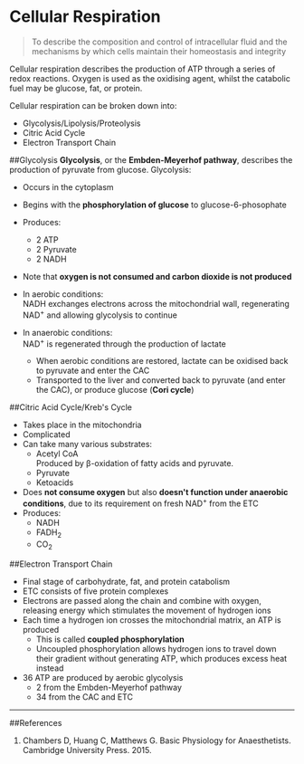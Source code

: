 # Cellular Respiration

> To describe the composition and control of intracellular fluid and the mechanisms by which cells maintain their homeostasis and integrity

Cellular respiration describes the production of ATP through a series of redox reactions. Oxygen is used as the oxidising agent, whilst the catabolic fuel may be glucose, fat, or protein.

Cellular respiration can be broken down into:
* Glycolysis/Lipolysis/Proteolysis
* Citric Acid Cycle
* Electron Transport Chain

##Glycolysis
**Glycolysis**, or the **Embden-Meyerhof pathway**, describes the production of pyruvate from glucose. Glycolysis:
* Occurs in the cytoplasm
* Begins with the **phosphorylation of glucose** to glucose-6-phosophate
* Produces:
  * 2 ATP
  * 2 Pyruvate
  * 2 NADH


* Note that **oxygen is not consumed and carbon dioxide is not produced**
* In aerobic conditions:  
NADH exchanges electrons across the mitochondrial wall, regenerating NAD<sup>+</sup> and allowing glycolysis to continue
* In anaerobic conditions:  
  NAD<sup>+</sup> is regenerated through the production of lactate
    * When aerobic conditions are restored, lactate can be oxidised back to pyruvate and enter the CAC
    * Transported to the liver and converted back to pyruvate (and enter the CAC), or produce glucose (**Cori cycle**)

##Citric Acid Cycle/Kreb's Cycle
* Takes place in the mitochondria
* Complicated 
* Can take many various substrates:
  * Acetyl CoA  
  Produced by β-oxidation of fatty acids and pyruvate.
  * Pyruvate
  * Ketoacids
* Does **not consume oxygen** but also **doesn't function under anaerobic conditions**, due to its requirement on fresh NAD<sup>+</sup> from the ETC
* Produces:
  * NADH
  * FADH<sub>2</sub>
  * CO<sub>2</sub>

##Electron Transport Chain
* Final stage of carbohydrate, fat, and protein catabolism
* ETC consists of five protein complexes
* Electrons are passed along the chain and combine with oxygen, releasing energy which stimulates the movement of hydrogen ions
* Each time a hydrogen ion crosses the mitochondrial matrix, an ATP is produced
  * This is called **coupled phosphorylation**
  * Uncoupled phosphorylation allows hydrogen ions to travel down their gradient without generating ATP, which produces excess heat instead
* 36 ATP are produced by aerobic glycolysis
  * 2 from the Embden-Meyerhof pathway
  * 34 from the CAC and ETC


---
##References
1. Chambers D, Huang C, Matthews G. Basic Physiology for Anaesthetists. Cambridge University Press. 2015.

  
 
 